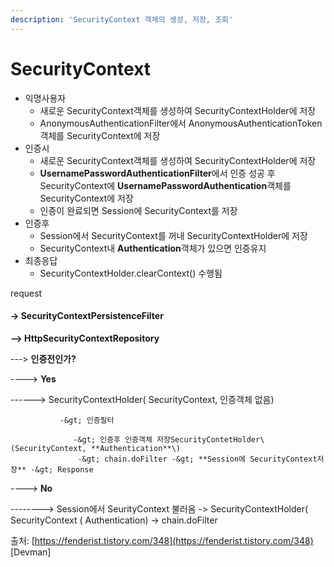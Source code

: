 ```yaml
---
description: 'SecurityContext 객체의 생성, 저장, 조회'
---
```


# SecurityContext



* 익명사용자
  * 새로운 SecurityContext객체를 생성하여 SecurityContextHolder에 저장
  * AnonymousAuthenticationFilter에서 AnonymousAuthenticationToken객체를 SecurityContext에 저장
* 인증시
  * 새로운 SecurityContext객체를 생성하여 SecurityContextHolder에 저장
  * **UsernamePasswordAuthenticationFilter**에서 인증 성공 후 SecurityContext에 **UsernamePasswordAuthentication**객체를 SecurityContext에 저장
  * 인증이 완료되면 Session에 SecurityContext를 저장
* 인증후
  * Session에서 SecurityContext를 꺼내 SecurityContextHolder에 저장
  * SecurityContext내 **Authentication**객체가 있으면 인증유지
* 최종응답
  * SecurityContextHolder.clearContext\(\) 수행됨

request

#### -&gt; **SecurityContextPersistenceFilter**

**--&gt; HttpSecurityContextRepository**

---&gt; **인증전인가?**

----&gt; **Yes**

------&gt; SecurityContextHolder\( SecurityContext, 인증객체 없음\)

               -&gt; 인증필터

                  -&gt; 인증후 인증객체 저장SecurityContetHolder\(SecurityContext, **Authentication**\)  
                   -&gt; chain.doFilter -&gt; **Session에 SecurityContext저장** -&gt; Response

----&gt; **No**

--------&gt; Session에서 SeurityContext 불러옴 -&gt; SecurityContextHolder\( SecurityContext \( Authentication\) -&gt; chain.doFilter  
  
출처: [https://fenderist.tistory.com/348](https://fenderist.tistory.com/348) \[Devman\]


